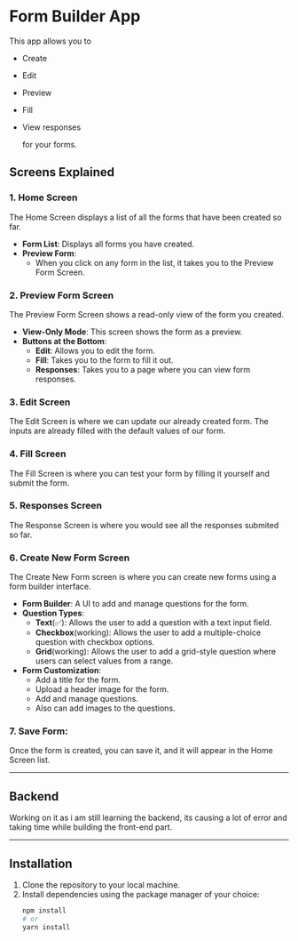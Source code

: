 # Form Builder App

This app allows you to

- Create
- Edit
- Preview
- Fill
- View responses

  for your forms.

## Screens Explained

### 1. **Home Screen**

The Home Screen displays a list of all the forms that have been created so far.

- **Form List**: Displays all forms you have created.
- **Preview Form**:
  - When you click on any form in the list, it takes you to the Preview Form Screen.

### 2. **Preview Form Screen**

The Preview Form Screen shows a read-only view of the form you created.

- **View-Only Mode**: This screen shows the form as a preview.
- **Buttons at the Bottom**:
  - **Edit**: Allows you to edit the form.
  - **Fill**: Takes you to the form to fill it out.
  - **Responses**: Takes you to a page where you can view form responses.

### 3. **Edit Screen**

The Edit Screen is where we can update our already created form. The inputs are already filled with the default values of our form.

### 4. **Fill Screen**

The Fill Screen is where you can test your form by filling it yourself and submit the form.

### 5. **Responses Screen**

The Response Screen is where you would see all the responses submited so far.

### 6. **Create New Form Screen**

The Create New Form screen is where you can create new forms using a form builder interface.

- **Form Builder**: A UI to add and manage questions for the form.
- **Question Types**:
  - **Text**(✅): Allows the user to add a question with a text input field.
  - **Checkbox**(working): Allows the user to add a multiple-choice question with checkbox options.
  - **Grid**(working): Allows the user to add a grid-style question where users can select values from a range.
- **Form Customization**:
  - Add a title for the form.
  - Upload a header image for the form.
  - Add and manage questions.
  - Also can add images to the questions.

### 7. **Save Form**:

Once the form is created, you can save it, and it will appear in the Home Screen list.

---

## Backend

Working on it as i am still learning the backend, its causing a lot of error and taking time while building the front-end part.

---

## Installation

1. Clone the repository to your local machine.
2. Install dependencies using the package manager of your choice:
   ```bash
   npm install
   # or
   yarn install
   ```
